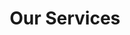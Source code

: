 ---
title: "Our Services"
layout: "services"

hero:
  subtitle: "Our Services"
  title: "Three Strategic Pathways to Wealth Creation"
  background_image: "/hugo-website/images/services-hero.jpg"

services:
  - title: "Our Vision"
    icon: "fa-solid fa-chart-pie"
    description: "Our vision is simple: to provide great living spaces that people love to call home. We understand that a property is more than just bricks and mortar—it's about creating environments where individuals and families can thrive. Adventure Northern Escapes aims to contribute to communities by revitalising properties and maintaining the highest standards of service."
    features:
      - "In-depth market analysis and property sourcing"
      - "Risk mitigation through diversification"
      - "Professional management of all assets"
      - "Transparent reporting and performance tracking"
    button_text: "Learn More"
    button_url: "#"
    image: "/images/service-1.jpg"

  - title: "Our Mission"
    icon: "fa-solid fa-magnifying-glass-chart"
    description: "At Adventure Northern Escapes, our mission is to breathe new life into properties, transforming them into beautiful, functional spaces. We work with a network of talented builders, architects, and management professionals to ensure every project is completed to the highest standard."
    features:
      - "Local Collaboration: We work closely with skilled local craftspeople and trusted partners who share our values of quality and integrity."
      - "Community Support: Our approach strengthens the local economy and fosters meaningful community connections."
      - "Exceptional Living Spaces: Through this collaboration, we deliver outstanding homes and memorable holiday stays for our clients."
      - "Creating Lasting Value: We focus on adding value for everyone involved—investors, tenants, guests, and the wider community."
    button_text: "Learn More"
    button_url: "#"
    image: "/images/service-2.jpg"

  - title: "Our Properties"
    icon: "fa-solid fa-house-chimney-medical"
    description: "We manage a diverse portfolio that includes residential rentals and a unique holiday home, each with its own story and charm"
    features:
      - "Quality Refurbishments: Our residential properties in St Helens, including Charnwood Street and Creswell Street, showcase our dedication to high-quality renovations."
      - "Ideal for Families & Professionals: These homes offer excellent rental opportunities designed for both families and working professionals."
      - "Holiday Escape: Experience a relaxing getaway at The Celestial Cabin, our charming static caravan in beautiful Knaresborough"
      - "Comfort in Nature: Enjoy the tranquility of nature with all the modern comforts you need for a perfect retreat."
    button_text: "Learn More"
    button_url: "#"
    image: "/images/service-3.jpg"

cta:
  title: "Get in Touch"
  subtitle: "Adventure Northern Escapes is proud to be growing, one project at a time. We invite you to join us on this journey—whether you’re looking for your next home, a getaway, or simply want to learn more about our work."
  button_text: "Schedule a Consultation"
  button_url: "/contact"
---